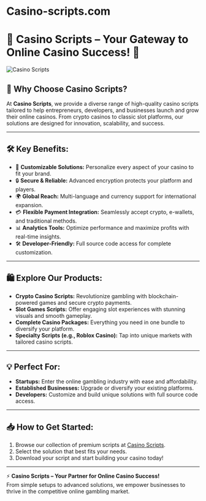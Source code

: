 # Casino-scripts.com


# 🎰 Casino Scripts – Your Gateway to Online Casino Success! 🌟  

![Casino Scripts](https://www.casino-scripts.com/wp-content/uploads/2024/09/casino-scripts-logo.png)

## 🚀 Why Choose Casino Scripts?  

At **Casino Scripts**, we provide a diverse range of high-quality casino scripts tailored to help entrepreneurs, developers, and businesses launch and grow their online casinos. From crypto casinos to classic slot platforms, our solutions are designed for innovation, scalability, and success.  

---

## 🛠 Key Benefits:  

- 🎨 **Customizable Solutions:** Personalize every aspect of your casino to fit your brand.  
- 🔒 **Secure & Reliable:** Advanced encryption protects your platform and players.  
- 🌍 **Global Reach:** Multi-language and currency support for international expansion.  
- 💳 **Flexible Payment Integration:** Seamlessly accept crypto, e-wallets, and traditional methods.  
- 📊 **Analytics Tools:** Optimize performance and maximize profits with real-time insights.  
- 🛠 **Developer-Friendly:** Full source code access for complete customization.  

---

## 🛍️ Explore Our Products:  

- **Crypto Casino Scripts:** Revolutionize gambling with blockchain-powered games and secure crypto payments.  
- **Slot Games Scripts:** Offer engaging slot experiences with stunning visuals and smooth gameplay.  
- **Complete Casino Packages:** Everything you need in one bundle to diversify your platform.  
- **Specialty Scripts (e.g., Roblox Casino):** Tap into unique markets with tailored casino scripts.  

---

## 💡 Perfect For:  

- **Startups:** Enter the online gambling industry with ease and affordability.  
- **Established Businesses:** Upgrade or diversify your existing platforms.  
- **Developers:** Customize and build unique solutions with full source code access.  

---

## 📥 How to Get Started:  

1. Browse our collection of premium scripts at [Casino Scripts](https://www.casino-scripts.com).  
2. Select the solution that best fits your needs.  
3. Download your script and start building your casino today!  

---

⚡️ **Casino Scripts – Your Partner for Online Casino Success!**  
From simple setups to advanced solutions, we empower businesses to thrive in the competitive online gambling market.  

